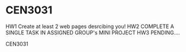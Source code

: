 # CEN3031

HW1 Create at least 2 web pages desrcibing you!
HW2 COMPLETE A SINGLE TASK IN ASSIGNED GROUP's MINI PROJECT
HW3 PENDING....

CEN3031
